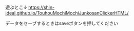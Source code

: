 遊ぶとこ↓
<https://shin-ideal.github.io/TouhouMochiMochiJunkosanClickerHTML/>

データをセーブするときはsaveボタンを押してください
